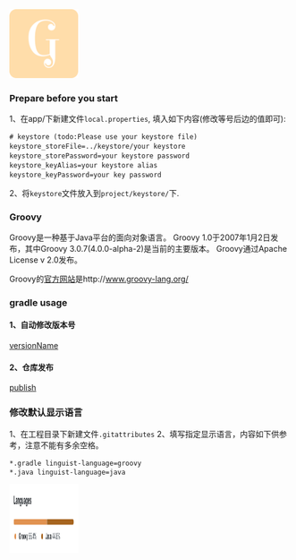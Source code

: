 
<img src="logo/ic_launcher-512x512.png" width="123" height="123">

### Prepare before you start
1、在app/下新建文件`local.properties`, 填入如下内容(修改等号后边的值即可):
```xml
# keystore (todo:Please use your keystore file)
keystore_storeFile=../keystore/your keystore
keystore_storePassword=your keystore password
keystore_keyAlias=your keystore alias
keystore_keyPassword=your key password
```

2、将`keystore`文件放入到`project/keystore/`下.

### Groovy
Groovy是一种基于Java平台的面向对象语言。 Groovy 1.0于2007年1月2日发布，其中Groovy 3.0.7(4.0.0-alpha-2)是当前的主要版本。 Groovy通过Apache License v 2.0发布。

Groovy的[官方网站](http://www.groovy-lang.org/)是http://www.groovy-lang.org/

### gradle usage

#### 1、自动修改版本号
[versionName](app/README.md)

#### 2、仓库发布

[publish](lib_publish/README.md)


### 修改默认显示语言
1、在工程目录下新建文件`.gitattributes`
2、填写指定显示语言，内容如下供参考，注意不能有多余空格。
```
*.gradle linguist-language=groovy
*.java linguist-language=java
```
<img src="languages.png" width="123" height="123">
